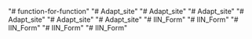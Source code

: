 "# function-for-function" 
"# Adapt_site" 
"# Adapt_site" 
"# Adapt_site" 
"# Adapt_site" 
"# Adapt_site" 
"# Adapt_site" 
"# IIN_Form" 
"# IIN_Form" 
"# IIN_Form" 
"# IIN_Form" 
"# IIN_Form" 
